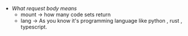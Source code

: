 
- *What request body means*
     - mount -> how many code sets return
     - lang -> As you know it's programming language like python , rust , typescript.
    